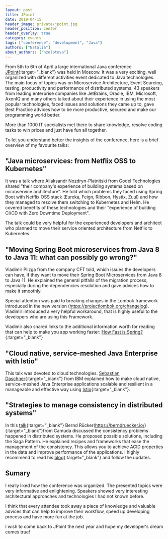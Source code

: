 ```yaml
---
layout: post
title: JPoint
date: 2019-04-15
header_image: private/jpoint.jpg
header_position: center
header_overlay: true
category: events
tags: ["conference", "development", "Java"]
authors: ["Natalia"]
about_authors: ["nzolotova"]
---
```


From 5th to 6th of April a large international Java conference [JPoint](https://jpoint.ru/en/){:target="_blank"} was held in Moscow.
It was a very exciting, well organized with different activities event dedicated to Java technologies.
The main focus of topics was on Microservice Architecture, Event Sourcing, testing, productivity and performance of distributed systems.
43 speakers from leading enterprise companies like JetBrains, Oracle, IBM, Microsoft, AxonIQ and many others talked about their experience in using the most popular technologies, faced issues and solutions they came up to, gave Best Practice advices how to be more productive, secured and make our programming world better.

More than 1000 IT specialists met there to share knowledge, resolve coding tasks to win prices and just have fun all together.

To let you understand better the insights of the conference, here is a brief overview of my favourite talks:

## "Java microservices: from Netflix OSS to Kubernetes"

It was a talk where Aliaksandr Nozdryn-Platnitski from Godel Technologies shared "their company's experience of building systems
based on microservice architecture". He told which problems they faced using Spring Boot with Netflix OSS stack (Eureka, Feign, Ribbon, Hystix, Zuul) and how they managed to resolve them switching to Kubernetes and Helm.
He covered benefits of these technologies and their "experience of building CI/CD with Zero Downtime Deployment".

The talk could be very helpful for the experienced developers and architect who planned to move their service oriented architecture from Netflix to Kubernetes.


## "Moving Spring Boot microservices from Java 8 to Java 11: what can possibly go wrong?"

Vladimir Plizga from the company СFT told, which issues the developers can have, if they want to move their Spring Boot Microservices from Java 8 to Java 11. He explained the general pitfalls of the migration process, especially during the dependencies resolution and gave advices how to make it smoothly.

Special attention was paid to breaking changes in the Lombok framework introduced in the new version (https://projectlombok.org/changelog). Vladimir introduced a very helpful workaround, that is highly useful to the developers who are using this Framework.

Vladimir also shared links to the additional information worth for reading that can help to make you app working faster:
[How Fast is Spring?](https://spring.io/blog/2018/12/12/how-fast-is-spring){:target="_blank"}

## "Cloud native, service-meshed Java Enterprise with Istio"

This talk was devoted to cloud technologies. [Sebastian Daschner](https://www.sebastian-daschner.com/publications){:target="_blank"} from IBM explained how to make cloud native, service-meshed Java Enterprise applications scalable and resilient in a manageable and effective way using [Istio](https://istio.io/){:target="_blank"}.


## "Strategies to manage consistency in distributed systems"

In this [talk](https://assets.ctfassets.net/oxjq45e8ilak/7pEyob5KPypV7OPOP1xgVR/60a159afa24867006aecec5c8c4668b0/Bernd_Ruecker_Lost_in_transaction_Strategies_to_manage_consistency_in_distributed_systems.pdf){:target="_blank"} Bernd Rücker(https://berndruecker.io/){:target="_blank"}from Camuda discussed the consistency problems happened in distributed systems.
He proposed possible solutions, including the Saga Pattern. He explained recipes and frameworks that ease the management of the consistency. This allows you to achieve ACID properties in the data and improve performance of the applications.
I highly recommend to read his [blog](https://blog.bernd-ruecker.com/){:target="_blank"} and follow the updates.


## Sumary

I really liked how the conference was organized. The presented topics were very informative and enlightening.
Speakers showed very interesting architectural approaches and technologies I had not known before.

I think that every attendee took away a piece of knowledge and valuable advices that can help to improve their workflow, speed up developing process and have more fun at the job.

I wish to come back to JPoint the next year and hope my developer's dream comes true!
